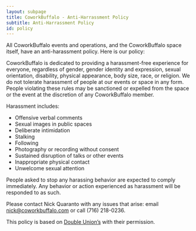 ```yaml
---
layout: subpage
title: CoworkBuffalo - Anti-Harrassment Policy
subtitle: Anti-Harrassment Policy
id: policy
---
```


All CoworkBuffalo events and operations, and the CoworkBuffalo space itself, have an anti-harassment policy. Here is our policy:

CoworkBuffalo is dedicated to providing a harassment-free experience for everyone, regardless of gender, gender identity and expression, sexual orientation, disability, physical appearance, body size, race, or religion. We do not tolerate harassment of people at our events or space in any form. People violating these rules may be sanctioned or expelled from the space or the event at the discretion of any CoworkBuffalo member.

Harassment includes:

* Offensive verbal comments
* Sexual images in public spaces
* Deliberate intimidation
* Stalking
* Following
* Photography or recording without consent
* Sustained disruption of talks or other events
* Inappropriate physical contact
* Unwelcome sexual attention

People asked to stop any harassing behavior are expected to comply immediately. Any behavior or action experienced as harassment will be responded to as such.

Please contact Nick Quaranto with any issues that arise: email [nick@coworkbuffalo.com](mailto:nick@coworkbuffalo.com) or call (716) 218-0236.

This policy is based on [Double Union’s](http://www.doubleunion.org/policies) with their permission.

